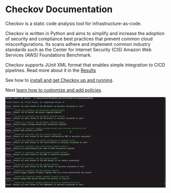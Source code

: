 # Checkov Documentation

Checkov is a static code analysis tool for infrastructure-as-code. 



Checkov is written in Python and aims to simplify and increase the adoption of security and compliance best practices that prevent common cloud misconfigurations. Its scans adhere and implement common industry standards such as the Center for Internet Security (CIS) Amazon Web Services (AWS) Foundations Benchmark.


Checkov supports JUnit XML format that enables simple integration to CICD pipelines. Read more about it in the [Results](Results) 


See how to [install and get Checkov up and running](Introduction/GettingStarted.md).

Next [learn how to customize and add policies](Introduction/Policies.md).

![](checkov-4-4ec2e1dd74ed.gif)

